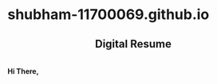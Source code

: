# shubham-11700069.github.io
<style>
h2 {text-align:center;}
p {text-align:center;}
</style>
<h2>Digital Resume</h2>
<br><B>
  Hi There,
  </B>
